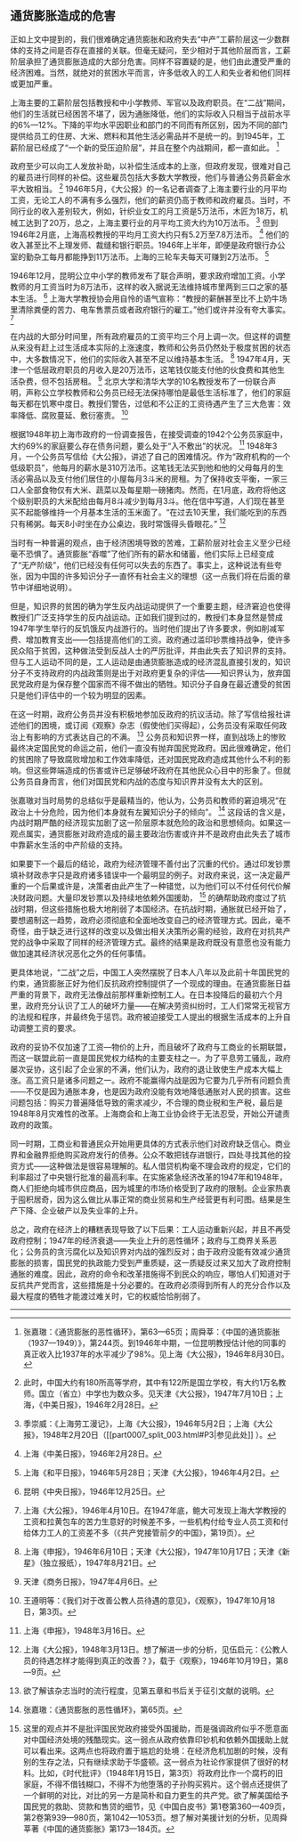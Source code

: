    

## 通货膨胀造成的危害

正如上文中提到的，我们很难确定通货膨胀和政府失去“中产”工薪阶层这一少数群体的支持之间是否存在直接的关联。但毫无疑问，至少相对于其他阶层而言，工薪阶层承担了通货膨胀造成的大部分危害。同样不容置疑的是，他们由此遭受严重的经济困难。当然，就绝对的贫困水平而言，许多低收入的工人和失业者和他们同样或更加严重。

上海主要的工薪阶层包括教授和中小学教师、军官以及政府职员。在“二战”期间，他们的生活就已经困苦不堪了，因为通胀降低，他们的实际收入只相当于战前水平的6%—12%。下降的平均水平因职业和部门的不同而有所区别，因为不同的部门提供给员工的住房、大米、燃料和其他生活必需品并不是统一的。到1945年，工薪阶层已经成了“一个新的受压迫阶层”，并且在整个内战期间，都一直如此。 [^100]

政府至少可以向工人发放补助，以补偿生活成本的上涨，但政府发现，很难对自己的雇员进行同样的补偿。这些雇员包括大多数大学教授，他们与普通公务员薪金水平大致相当。 [^101] 1946年5月，《大公报》的一名记者调查了上海主要行业的月平均工资，无论工人的不满有多么强烈，他们的薪资仍高于教师和政府雇员。当时，不同行业的收入差别较大，例如，针织业女工的月工资是5万法币，木匠为18万，机械工达到了20万，总之，上海主要行业的月平均工资大约为10万法币。 [^102] 但到1946年2月底，上海高校教授的平均月工资大约只有5.2万至7.8万法币。 [^103] 他们的收入甚至比不上理发师、裁缝和银行职员。1946年上半年，即便是政府银行办公室的勤杂工每月都能挣到11万法币。上海的三轮车夫每天可赚到2万法币。 [^104]

1946年12月，昆明公立中小学的教师发布了联合声明，要求政府增加工资。小学教师的月工资当时为8万法币，这样的收入据说无法维持城市里两到三口之家的基本生活。 [^105] 上海大学教授协会用自怜的语气宣称：“教授的薪酬甚至比不上奶牛场里清除粪便的苦力、电车售票员或者政府银行的雇工。”他们或许并没有夸大事实。 [^106]

在内战的大部分时间里，所有政府雇员的工资平均三个月上调一次。但这样的调整从来没有赶上过生活成本实际的上涨速度，教师和公务员仍然处于极度贫困的状态中，大多数情况下，他们的实际收入甚至不足以维持基本生活。 [^107] 1947年4月，天津一个低层政府职员的月收入是20万法币，这笔钱仅能支付他的伙食费和其他生活杂费，但不包括房租。 [^108] 北京大学和清华大学的10名教授发布了一份联合声明，声称公立学校教师和公务员已经无法保持哪怕是最低生活标准了，他们的家庭每天都在饥寒中度日。教授们警告，过低和不公正的工资待遇产生了三大危害：效率降低、腐败蔓延、敷衍塞责。 [^109]

根据1948年初上海市政府的一份调查报告，在接受调查的1942个公务员家庭中，大约69%的家庭要么存在债务问题，要么处于“入不敷出”的状况。 [^110] 1948年3月，一个公务员写信给《大公报》，讲述了自己的困难情况。作为“政府机构的一个低级职员”，他每月的薪水是310万法币。这笔钱无法买到他和他的父母每月的生活必需品以及支付他们居住的小屋每月3斗米的房租。为了保持收支平衡，一家三口人全部食物仅有大米、蔬菜以及每星期一磅猪肉。然而，在1月底，政府将他这个级别职员的大米配给由每月8斗减少到每月3斗。他在信中写道，人们现在甚至买不起能够维持一个月基本生活的玉米面了。“在过去10天里，我们能吃到的东西只有稀粥。每天8小时坐在办公桌边，我时常饿得头昏眼花。” [^111]

当时有一种普遍的观点，由于经济困境导致的苦难，工薪阶层对社会主义至少已经毫不恐惧了。通货膨胀“吞噬”了他们所有的薪水和储蓄，他们实际上已经变成了“无产阶级”，他们已经没有任何可以失去的东西了。事实上，这种说法有些夸张，因为中国的许多知识分子一直怀有社会主义的理想（这一点我们将在后面的章节中详细地说明）。

但是，知识界的贫困的确为学生反内战运动提供了一个重要主题，经济窘迫也使得教授们广泛支持学生的反内战运动。正如我们提到过的，教授们本身显然是赞成1947年学生举行的反饥饿反内战游行的。当时他们提出了许多要求，例如削减军费、增加教育支出——包括提高他们的工资。政府通过滥印钞票维持战争，使许多民众陷于贫困，这种做法受到反战人士的严厉批评，并由此失去了知识界的支持。但与工人运动不同的是，工人运动是由通货膨胀造成的经济混乱直接引发的，知识分子不支持政府的内战政策则是出于对政府更复杂的评估——知识界认为，放弃国民党政府是为保存整个国家而不得不做出的牺牲。知识分子自身在最近遭受的贫困只是他们评估中的一个较为明显的因素。

在这一时期，政府公务员并没有积极地参加反政府的抗议活动。除了写信给报社讲述他们的困境，或订阅《观察》杂志（假使他们买得起），公务员没有采取任何政治上有影响的方式表达自己的不满。 [^112] 公务员和知识界一样，直到战场上的惨败最终决定国民党的命运之前，他们一直没有抛弃国民党政府。因此很难确定，他们的贫困除了导致腐败增加和工作效率降低，还对国民党政府造成其他什么不利的影响。但这些弊端造成的伤害或许已足够破坏政府在其他民众心目中的形象了。但就公务员自身而言，他们对国民党和内战的态度与知识界并没有太大的区别。

张嘉璈对当时局势的总结似乎是最精当的，他认为，公务员和教师的窘迫境况“在政治上十分危险，因为他们本身就有左翼知识分子的倾向”。 [^113] 这段话的含义是，内战时期严酷的经济现实加剧了这一阶层原本就危险的政治和思想倾向。如果这一观点属实，通货膨胀对政府造成的最主要政治伤害或许并不是政府由此失去了城市中靠薪水生活的中产阶级的支持。

如果要下一个最后的结论，政府为经济管理不善付出了沉重的代价。通过印发钞票填补财政赤字只是政府诸多错误中一个最明显的例子。对政府来说，这一决定最严重的一个后果或许是，决策者由此产生了一种错觉，以为他们可以不付任何代价解决财政问题。大量印发钞票以及持续地依赖外国援助， [^114] 的确帮助政府度过了抗战时期，但这些措施也极大地削弱了本国经济。在抗战时期，通胀就已经开始了，要想遏制这一趋势，政府必须彻底和全面地改变自己的经济管理方式。因此，毫不奇怪，由于缺乏进行这样的改变以及做出相关决策所必需的经验，政府在对抗共产党的战争中采取了同样的经济管理方式。最终的结果是政府既没有意愿也没有能力做加速其经济状况恶化之外的任何事情。

更具体地说，“二战”之后，中国工人突然摆脱了日本人八年以及此前十年国民党的约束，通货膨胀正好为他们反抗政府控制提供了一个现成的理由。在通货膨胀日益严重的背景下，政府无法像战前那样重新控制工人。在日本投降后的最初六个月里，政府充分认识了工人的破坏力量——在解决劳资纠纷时，工人们常常无视官方的法规和程序，并最终免于惩罚。政府被迫接受工人提出的根据生活成本的上升自动调整工资的要求。

政府的妥协不仅加速了工资—物价的上升，而且破坏了政府与工商业的长期联盟，而这一联盟此前一直是国民党权力结构的主要支柱之一。为了平息劳工骚乱，政府屡次妥协，这引起了企业家的不满，他们认为，政府的退让致使生产成本大幅上涨。高工资只是诸多问题之一。政府不能赢得内战是因为它要为几乎所有问题负责——不仅是因为通胀本身，也是因为政府没能有效地降低通胀对人民的损害。这些问题包括：购买力普遍降低导致的需求减少，不合理的商业税和生产税，最后是1948年8月灾难性的改革。上海商会和上海工业协会终于无法忍受，开始公开谴责政府的政策。

同一时期，工商业和普通民众开始用更具体的方式表示他们对政府缺乏信心。商业界和金融界拒绝购买政府发行的债券。公众不敢把钱存进银行，四处寻找其他的投资方式——这种做法是很容易理解的。私人借贷机构毫不理会政府的规定，它们的利率超过了中央银行批准的最高利率。在实施紧急经济改革的1947年和1948年，商人们拒绝向城市供应商品，因为城里的市场价格受到了政府的限制。企业家热衷于囤积居奇，因为这么做比从事正常的商业贸易和生产经营更有利可图。结果是生产下降、企业破产以及失业率的上升。

总之，政府在经济上的糟糕表现导致了以下后果：工人运动重新兴起，并且不再受政府控制；1947年的经济衰退——失业上升的恶性循环；政府与工商界关系恶化；公务员的贪污腐化以及知识界对内战的强烈反对；由于政府没能有效减少通货膨胀的损害，国民党的执政能力受到严重质疑，这一质疑反过来又加大了政府控制通胀的难度。因此，政府的命令和改革措施得不到民众的响应，哪怕人们知道对于反抗共产党而言，这些措施是十分必要的。在政府必须得到所有人的充分合作以及最大程度的牺牲才能渡过难关时，它的权威恰恰削弱了。

---

[^1]:  杨格：《中国的战时财政与通货膨胀（1937—1945）》，第20—21、29—30、33、64、162、299页。根据一项估计，军事开支占到1941—1948年中央政府总支出的60%（张嘉璈：《通货膨胀的恶性循环：中国的经验（1939—1950）》，第155页）。想了解1945年前的国防开支情况，见杨格著《中国的战时财政与通货膨胀（1937—1945）》第16页以及周舜莘的《中国的通货膨胀（1937—1949）》第70页。

[^2]:  张嘉璈：《通货膨胀的恶性循环》，第66页。用周舜莘的话来说，“经济负担的分配不公导致公务员队伍中普遍的贪污受贿和腐败，这无疑是国民党政府倒台的一个重要因素”（《中国的通货膨胀（1937—1949）》，第258页）。阿瑟·杨说得婉转些，“通货膨胀改变了中国知识分子，让他们转投共产主义”（《中国的战时财政与通货膨胀（1937—1945》，第323页）。

[^3]:  谢诺（Jean Chesneaux）：《中国工人运动（1919—1927）》。

[^4]:  关于1927年的事件，见伊罗生（Harold R. Isaacs）：《中国革命的悲剧》；谢诺：《中国工人运动（1919—1927）》，第14章。

[^5]:  方福安对该法律进行了翻译，见他的《中国劳工：中国劳工条件与劳工运动的经济统计调查》，第161—170页。

[^6]:  上海，劳动出版社：《大革命以来上海工人阶级为争取统一团结而斗争中的某些情况》（以下称《大革命以来……》），第15—18页。破坏罢工是杜月笙讨好国民党领袖的效劳方式之一。作为黑社会秘密组织青帮的头目，他在1927年帮助蒋介石控制了上海的局势。杜与国民党政府保持了多年的关系，他开始成为上海最有影响力的人之一。拥有了新地位后，杜月笙竭力树立正面形象。因此，他创办了恒社，他的手下都作为他的学生加入。见汪一驹（Y. C. Wang）：《杜月笙政治生涯初稿》，载《亚洲研究》杂志，第26卷第3期，1967年5月，第440页。

[^7]:  拉铁摩尔（Eleanor H. Lattimore）：《远东的工会》，第16页；尼姆·威尔斯〔Nym Wales，海伦·斯诺（Helem Foster）的笔名〕：《中国劳工运动》，第178页。

[^8]:  尼姆·威尔斯：《中国劳工运动》，第67页。

[^9]:  在城市里的中国共产党地下成员和农村的游击队员之间建立联系后，彼此之间开始有来有往。上海工人与新四军和苏南抗日义勇军并肩作战。类似的，据说香港和北平的工人加入了附近地区的共产党游击队。见下一节关于“共产党的地下活动”的内容。又见《大革命以来……》第31—32页和尼姆·威尔斯《中国劳工运动》第86—89页。

[^10]:  上海《大公报》，1946年1月26日；上海《中美日报》和上海《申报》，1946年1月27日。

[^11]:  张嘉璈：《通货膨胀的恶性循环：中国的经验（1939—1950）》，第69页。

[^12]:  《中国周报：每月报道》，1947年1月，第13页；上海《大公报》，1947年2月26日。上海的工人是最不服管束的，它的独立程度似乎直接随着它的规模变化而变化。1948年4月，国家经济调查委员会和社会事务部的数据显示，上海有7738家工厂，占中国总数的55%。天津有1211家工厂（8.6%），台湾985家（7%），南京888家（6.3%）。该调查显示上海有367433名产业工人，全国总数为682399名（南京《中央日报》，1948年4月27日）。

[^13]:  钟洛：《在斗争里壮大：记二十五年来的中共上海电力公司支部》，《解放日报》，1951年6月30日（收入刘长胜等编《中国共产党与上海工人》，第30—34页）；上海《文汇报》，1946年2月5日和6日。

[^14]:  上海《侨声报》，1946年5月31日；上海《申报》，1946年6月1日。

[^15]:  重庆中央通讯社，1946年8月7日。

[^16]:  上海《大公报》，1946年9月28日。

[^17]:  上海《东南日报》，1947年3月17日。之前只在县市一级设立工会。

[^18]:  上海《立报》，1947年9月27日。

[^19]:  上海《时代日报》，1946年8月10日。

[^20]:  上海《新民晚报》，1946年9月5日。

[^21]:  “二战”期间，一些美国协会因为这些理由拒绝通过美国联合援华会给中国总工会提供捐赠（拉铁摩尔：《远东的工会》，第20页）。

[^22]:  伊斯雷尔·爱泼斯坦（Israel Epstein）：《中国劳工状况》，第97—99页。

[^23]:  关于政治协商会议，见第五章。

[^24]:  《中国工人联合会关于中国政治局势和工人运动的紧急呼吁和最低要求》，见爱泼斯坦：《中国劳工状况》，第104—106页。

[^25]:  朱原来的师傅——杜月笙在同样的时间离开上海去了香港。到了1946年末，杜的权势有所衰减，也许部分是因为他无法控制上海工人。但是，虽然有人猜测两人命运都走下坡路，这中间有直接的关系，却没有确切证据可以证明他们的想法。杜马上又回到了上海。见《中国周报：每月报道》，1947年2月28日，第3页；汪一驹：《杜月笙政治生涯初稿》，第449—450页。

[^26]:  上海《大公报》，1947年3月18日、3月19日；中国劳工运动史编纂委员会编：《中国劳工运动史》（全五卷），第四卷，第1792—1793页。

[^27]:  上海《大公报》，1947年10月26日。

[^28]:  上海《大公报》，1947年10月25日。总人数中男女比率是3:2。同见《中国劳工运动史》（全五卷），第四卷，第1792页。

[^29]:  陈庆楣：《英勇坚持地下斗争的上海大隆机器厂中共党支部》，载于《工人日报》，1951年6月27日。（收入刘长生等编《中国共产党与上海工人》，第77页）

[^30]:  《大革命以来……》，第25页。

[^31]:  1948年，一位上海工厂厂长表示，政府对他厂里的工会没什么影响力。一位报纸编辑更笼统地称，没有人能真正控制上海工会（鲍大可：《共产党接管前夕的中国》，第78页）。一则关于劳工的特别报道也持同样的观点，该报道刊于《中国周报：每月报道》，1947年1月31日，第12—16页。

[^32]:  上海《文汇报》，1947年2月28日；上海《新民晚报》，1947年2月27日、2月28日。

[^33]:  南京《新民报》，1947年5月14日；天津《益世报》，1947年5月13日。

[^34]:  天津《工商日报》，1947年5月12日。

[^35]:  天津《大公报》，1947年8月30日。

[^36]:  想了解同年代的人对这些危险的分析，见上海《正言报》，1946年4月15日。

[^37]:  上海《大公报》，1947年2月26日。

[^38]:  上海《大公报》，1946年11月8日。同样见《中国周报：每月报道》，1947年1月31日，第5—6页。第二次世界大战过后不久失业率达到很高的水平，在1946年上半年下降后，又开始抬头。见季崇威：《上海劳工漫记》，上海《大公报》，1946年5月2日；上海《大公报》，1948年2月20日。

[^39]:  南京《新民报》，1947年5月1日。

[^40]:  广州《华南日报》，1947年2月12日。1946年11月的数据来自广州市警察局。

[^41]:  广州《前锋日报》，1946年11月16日；广州《和平日报》，1947年3月11日；广州《西南日报》，1947年7月10日。

[^42]:  必须强调的是：没有办法证实这些数字，他们只能被看作是大致值。他们出现在：上海《大公报》，1946年11月8日；《中国周报：每月报道》，1947年1月31日，第5—6页。

[^43]:  上海《立报》，1948年1月7日。

[^44]:  关于1947年改革，见张嘉璈：《通货膨胀的恶性循环》，第72—73、350—352页。关于抢米风潮的一些报道，见《中国新闻评论》（上海，1947年4月和5月）。

[^45]:  章回编：《上海近百年革命史话》，第194—196页。

[^46]:  南京《大公报》，1947年8月30日。同一个资料来源给出了1947年1月到6月间7个城市工潮的官方数据，它们是：上海788起，重庆53起，天津39起，汉口31起，青岛27起，南京19起，广州8起。

[^47]:  没有确切数字说明有多大一部分劳工的工资得到了自动调整。《中国周报》1947年1月报道“大量”的工厂没有根据上升的生活成本给予他们的员工相应的工资。这些企业和作坊大多是老式的，经营食品、药品、金属、羊毛和毛毡等业务。他们除了给工人提供食宿外，几乎就不再给什么工钱了。在其他小企业，经常根据家庭或私人关系来发放工资，工资不统一。还有，在一些行业比如建筑业，承包商和工头经常支付给他们的工人最少的工资——虽然在合同谈判的时说好的工资基准比官方生活成本指数高得多。见《中国周报：每月报道》1947年1月31日，第15页。

[^48]:  张嘉璈：《通货膨胀的恶性循环》，第354页。张嘉璈是银行家、经济学家，亦是张君劢（中国民主社会党的创始人）的弟弟、“政学系”成员。张嘉璈在国民党政府中担任了很多职务。在第二次世界大战前，他是铁道部长，在战时是交通部长，1945年到1947年早期是东北经济委员会主席，在1947年3月1日被指派为中国中央银行总裁。他在这个岗位上呆了差不多一年，并在1949年5月离开中国。

[^49]:  《中国周报：每月报道》，1947年1月31日，第12页。

[^50]:  葛娴：《中共上海国棉十二厂支部的光荣斗争史》，《解放日报》，1951年6月28日。

[^51]:  陈尚：《记中共上海海关支部十五年英勇斗争的几个片段》，《解放日报》，1951年7月2日。

[^52]:  陈庆楣：《英勇坚持地下斗争的上海大隆机器厂中共党支部》，第74—80页。

[^53]:  《1950：人民年鉴》戊第9页；《大革命以来……》，第36页。

[^54]:  上海《和平日报》，1948年2月3日。

[^55]:  工人和警察之间的斗争持续了几个小时。很多工人受伤，超过250名工人被捕——很多很快被释放。公众意见似乎偏向工人一边，工厂最终同意向他的职员分发米和煤。（华东人民出版社编：《在斗争里壮大》，第33—40页）

[^56]:  上海《中央日报》，1947年9月24日。

[^57]:  上海《大公报》，1947年9月26日。

[^58]:  缪雨：《上海工人运动的一座坚强堡垒：记中共法商水电公司支部的斗争史迹》，《解放日报》，1951年6月27日。

[^59]:  美国驻北平领事馆译1948年10月24日陕北新华电台电讯。

[^60]:  见前引钟洛文章，第24—40页；柯蓝、赵自：《不死的王孝和》。

[^61]:  上海《文汇报》，1947年，2月10日。购买国货运动得到中国产业主和商人的支持，但是在消费者中却流行不起来。在上海，出售国货的最大一个商行据说日销售额在1000万法币，而出售外国货的永安公司，日销售额是它的4倍；广州《西南日报》，1946年12月28日。

[^62]:  上海《和平日报》，1947年2月10日。

[^63]:  在上海解放后不久，三个人被指控对该事件负责：永安第一纺织厂员工毛德康，纺织厂人事科科长魏荣来，国棉十四厂工人关云康。见上海《大公报》，1949年10月20日。

[^64]:  上海《大公报》，1947年2月11日。

[^65]:  上海《大公报》，1947年10月1日。

[^66]:  庄晴勋：《依靠群众坚持斗争——中共永安公司支部解放前的斗争》，《解放日报》，1951年7月1日。

[^67]:  上海《申报》，1948年6月15日。共产党地下组织除了在学生和劳工运动中发挥作用，据说他们还购买了紧俏商品比如汽油和煤油，运输到解放区。借助秘密的无线电发射机，国统区的地下工作者可以联系到解放区。这一信息来自1969年和1973年的访问。同样见：上海《新闻报》，1947年10月30日；上海《解放日报》，1947年11月3日；上海《申报》，1947年11月7日、1948年1月14日。

[^68]:  天津《大公报》，1948年2月18日。

[^69]:  季崇威：《上海工业危机透视》，上海《大公报》，1946年6月25日、26日、27日。

[^70]:  张嘉璈：《通货膨胀恶性循环》，第353页。

[^71]:  大米贷款丑闻被上海新闻界广泛披露。比如：《新闻报》，1946年6月12日；《时事新报》，6月14日；《大公报》，6月19日；《文汇报》，7月9日。

[^72]:  想要查看这些政策和其他政策的完整讨论，见张嘉璈《通货膨胀的恶性循环》和周舜莘《中国的通货膨胀（1937—1949）》。有的政策相对成功，比如1946年3月8日和1947年2月17日期间的政府出售黄金计划以及在一些城市分发必需商品。1947年7月，配给必需商品开始于上海，在一定范围内进行。后来，政府在上海、南京、北平、天津和广州配给大米和面粉。但是这些项目涵盖的范围有限，对全局几乎没有影响。关于税制的缺陷，见周书，第64—67页。

[^73]:  “官僚资本主义”这个词汇一般不用来指代大型国有企业比如中国纺织发展公司或国家资源委员会下属的很多公司。它专门指代使用公职和关系来壮大私有企业和谋取利益。

[^74]:  昆明《云南日报》，1947年4月9日。

[^75]:  《中国周报：每月报道》，1947年1月31日，第6页。

[^76]:  《中国周报：每月报道》，1946年12月31日，第8页。

[^77]:  司徒雷登：《在华五十年：司徒雷登回忆录》，第194页。

[^78]:  上海《和平日报》，1948年8月20日。

[^79]:  上海《大公报》，1948年8月21日；上海《新闻报》，1948年8月23日。政府的三次冻结工资和价格的实验分别在1938年、1942年和1947年2月，三次实验都没有取得成功。

[^80]:  上海《大公报》，1948年8月23日。

[^81]:  上海《时与文》，1948年8月27日。

[^82]:  同上；上海《前线日报》，1948年9月14日；上海《新路》，1948年9月20日。

[^83]:  上海《金融日报》，1948年8月28日。

[^84]:  上海《新闻报》，1948年9月9日。

[^85]:  上海《大公报》，1948年9月15日。

[^86]:  上海《新闻天地》，1948年10月16日，第50期。

[^87]:  刘涤源：《论物价的局部管制》，载于《观察》，1948年10月2日，第4—7页。

[^88]:  上海《前线日报》，1948年10月7日。

[^89]:  上海《大公报》和《商报》，1948年10月6日；上海《大公报》，1948年10月7日。

[^90]:  上海《商报》，1948年10月15日。

[^91]:  上海《新民晚报》，1948年10月16日。

[^92]:  上海《新闻天地》，1948年10月16日，第50期。

[^93]:  上海《大公报》，1948年10月28日。

[^94]:  上海《大公报》，1948年11月1日。

[^95]:  张嘉璈：《通货膨胀的恶性循环》，第359页。

[^96]:  同上，第80页。

[^97]:  上海《东南日报》，1948年10月6日。

[^98]:  上海《大公报》和《中华时报》，1948年11月2日。

[^99]:  《金圆券下的牺牲者》，《时代批评》，1948年11月15日，第2页。

[^100]:  张嘉璈：《通货膨胀的恶性循环》，第63—65页；周舜莘：《中国的通货膨胀（1937—1949）》，第244页。到1946年中期，一位昆明教授估计他的同事的真正收入比1937年的水平减少了98%。见上海《大公报》，1946年8月30日。

[^101]:  此时，中国大约有180所高等学府，其中有122所是国立学校，有大约1万名教师。国立（省立）中学也为数众多。见天津《大公报》，1947年7月10日；上海，《中美日报》，1946年2月28日。

[^102]:  季崇威：《上海劳工漫记》，上海《大公报》，1946年5月2日；上海《大公报》，1948年2月20日（[[part0007_split_003.html#P3\|参见此处]] ）。

[^103]:  上海《中美日报》，1946年2月28日。

[^104]:  上海《和平日报》，1946年5月28日；天津《大公报》，1946年4月2日。

[^105]:  昆明《中央日报》，1946年12月25日。

[^106]:  上海《大公报》，1946年4月10日。在1947年底，鲍大可发现上海大学教授的工资和拉黄包车的苦力生意好的时候差不多，一些机构付给专业人员工资和付给体力工人的工资差不多（《共产党接管前夕的中国》，第19页）。

[^107]:  上海《申报》，1946年6月10日；天津《大公报》，1947年10月17日；天津《新星》（独立报纸），1947年8月21日。

[^108]:  天津《商务日报》，1947年4月6日。

[^109]:  王遵明等：《我们对于改善公教人员待遇的意见》，《观察》，1947年10月18日，第3页。

[^110]:  上海《申报》，1948年3月16日。

[^111]:  上海《大公报》，1948年3月13日。想了解进一步的分析，见伍启元：《公教人员的待遇怎样才能得到真正的改善？》，载于《观察》，1946年10月19日，第8—9页。

[^112]:  欲了解该杂志当时的流行程度，见第五章和书后关于征引文献的说明。

[^113]:  张嘉璈：《通货膨胀的恶性循环》，第65页。

[^114]:  这里的观点并不是批评国民党政府接受外国援助，而是强调政府似乎不愿意面对中国经济处境的残酷现实。这一弱点从政府依靠印钞机和依赖外国援助上就可以看出来。这两点也将政府置于尴尬的处境：在经济危机加剧的时候，没有别的生存之法，只有继续求助于华盛顿。这一弱点为社论作家提供了很好的材料。比如，《时代批评》（1948年1月15日，第3页）将政府比作一个腐朽的旧家庭，不得不借钱糊口，不得不为他堕落的子孙购买鸦片。这个弱点还提供了一个鲜明的对比，对比的另一方是简朴和自力更生的共产党。欲了解美国给予国民党的救助、贷款和售贷的细节，见《中国白皮书》第1卷第360—409页，第2卷第939—980页，第1042—1053页。想了解对美援计划的分析，见周舜莘著《中国的通货膨胀》第173—184页。